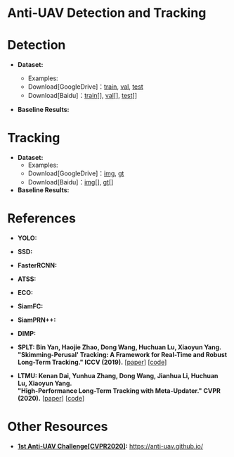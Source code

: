 # Anti-UAV Detection and Tracking

# Detection
* **Dataset:**
  * Examples:  
  * Download[GoogleDrive]：[train](), [val](), [test]()
  * Download[Baidu]：[train]()[], [val]()[], [test]()[]

* **Baseline Results:**

# Tracking
* **Dataset:**
  * Examples:  
  * Download[GoogleDrive]：[img](), [gt]()
  * Download[Baidu]：[img]()[], [gt]()[]
* **Baseline Results:**

# References

* **YOLO:**

* **SSD:**

* **FasterRCNN:**

* **ATSS:**

* **ECO:**

* **SiamFC:** 

* **SiamPRN++:**  

* **DIMP:**

* **SPLT: Bin Yan, Haojie Zhao, Dong Wang, Huchuan Lu, Xiaoyun Yang.** <br /> 
  **"Skimming-Perusal' Tracking: A Framework for Real-Time and Robust Long-Term Tracking." ICCV (2019).**
  [[paper](http://openaccess.thecvf.com/content_ICCV_2019/papers/Yan_Skimming-Perusal_Tracking_A_Framework_for_Real-Time_and_Robust_Long-Term_Tracking_ICCV_2019_paper.pdf)]
  [[code](https://github.com/iiau-tracker/SPLT)]

* **LTMU: Kenan Dai, Yunhua Zhang, Dong Wang, Jianhua Li, Huchuan Lu, Xiaoyun Yang.** <br />
  **"High-Performance Long-Term Tracking with Meta-Updater." CVPR (2020).** 
  [[paper](https://arxiv.org/abs/2004.00305)]
  [[code](https://github.com/Daikenan/LTMU)]
  
# Other Resources

* **[1st Anti-UAV Challenge[CVPR2020]](https://anti-uav.github.io/):** https://anti-uav.github.io/
